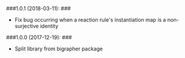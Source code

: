 ###1.0.1 (2018-03-11): ###

* Fix bug occurring when a reaction rule's instantiation map is a non-surjective
  identity


###1.0.0 (2017-12-19): ###

* Split library from bigrapher package
